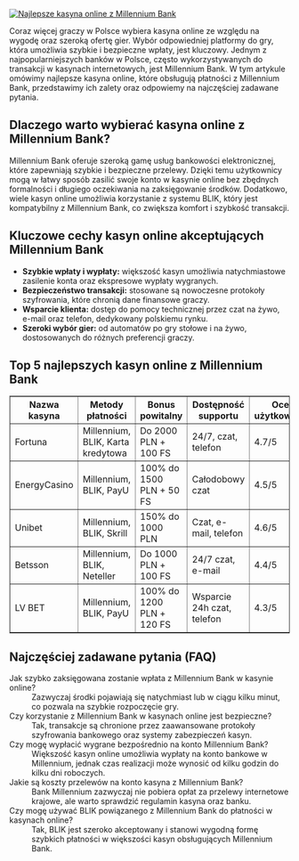 [![Najlepsze kasyna online z Millennium Bank](https://123-caf.pages.dev/gitsignup.png)](https://vrmoo.ru/Bt82HjjY)

<p>Coraz więcej graczy w Polsce wybiera kasyna online ze względu na wygodę oraz szeroką ofertę gier. Wybór odpowiedniej platformy do gry, która umożliwia szybkie i bezpieczne wpłaty, jest kluczowy. Jednym z najpopularniejszych banków w Polsce, często wykorzystywanych do transakcji w kasynach internetowych, jest Millennium Bank. W tym artykule omówimy najlepsze kasyna online, które obsługują płatności z Millennium Bank, przedstawimy ich zalety oraz odpowiemy na najczęściej zadawane pytania.</p>  <h2>Dlaczego warto wybierać kasyna online z Millennium Bank?</h2> <p>Millennium Bank oferuje szeroką gamę usług bankowości elektronicznej, które zapewniają szybkie i bezpieczne przelewy. Dzięki temu użytkownicy mogą w łatwy sposób zasilić swoje konto w kasynie online bez zbędnych formalności i długiego oczekiwania na zaksięgowanie środków. Dodatkowo, wiele kasyn online umożliwia korzystanie z systemu BLIK, który jest kompatybilny z Millennium Bank, co zwiększa komfort i szybkość transakcji.</p>  <h2>Kluczowe cechy kasyn online akceptujących Millennium Bank</h2> <ul>   <li><strong>Szybkie wpłaty i wypłaty:</strong> większość kasyn umożliwia natychmiastowe zasilenie konta oraz ekspresowe wypłaty wygranych.</li>   <li><strong>Bezpieczeństwo transakcji:</strong> stosowane są nowoczesne protokoły szyfrowania, które chronią dane finansowe graczy.</li>   <li><strong>Wsparcie klienta:</strong> dostęp do pomocy technicznej przez czat na żywo, e-mail oraz telefon, dedykowany polskiemu rynku.</li>   <li><strong>Szeroki wybór gier:</strong> od automatów po gry stołowe i na żywo, dostosowanych do różnych preferencji graczy.</li> </ul>  <h2>Top 5 najlepszych kasyn online z Millennium Bank</h2> <table border="1" cellpadding="8" cellspacing="0" style="border-collapse: collapse; width: 100%;">   <thead>     <tr>       <th>Nazwa kasyna</th>       <th>Metody płatności</th>       <th>Bonus powitalny</th>       <th>Dostępność supportu</th>       <th>Ocena użytkowników</th>     </tr>   </thead>   <tbody>     <tr>       <td>Fortuna</td>       <td>Millennium, BLIK, Karta kredytowa</td>       <td>Do 2000 PLN + 100 FS</td>       <td>24/7, czat, telefon</td>       <td>4.7/5</td>     </tr>     <tr>       <td>EnergyCasino</td>       <td>Millennium, BLIK, PayU</td>       <td>100% do 1500 PLN + 50 FS</td>       <td>Całodobowy czat</td>       <td>4.5/5</td>     </tr>     <tr>       <td>Unibet</td>       <td>Millennium, BLIK, Skrill</td>       <td>150% do 1000 PLN</td>       <td>Czat, e-mail, telefon</td>       <td>4.6/5</td>     </tr>     <tr>       <td>Betsson</td>       <td>Millennium, BLIK, Neteller</td>       <td>Do 1000 PLN + 100 FS</td>       <td>24/7 czat, e-mail</td>       <td>4.4/5</td>     </tr>     <tr>       <td>LV BET</td>       <td>Millennium, BLIK, PayU</td>       <td>100% do 1200 PLN + 120 FS</td>       <td>Wsparcie 24h czat, telefon</td>       <td>4.3/5</td>     </tr>   </tbody> </table>  <h2>Najczęściej zadawane pytania (FAQ)</h2> <dl>   <dt>Jak szybko zaksięgowana zostanie wpłata z Millennium Bank w kasynie online?</dt>   <dd>Zazwyczaj środki pojawiają się natychmiast lub w ciągu kilku minut, co pozwala na szybkie rozpoczęcie gry.</dd>    <dt>Czy korzystanie z Millennium Bank w kasynach online jest bezpieczne?</dt>   <dd>Tak, transakcje są chronione przez zaawansowane protokoły szyfrowania bankowego oraz systemy zabezpieczeń kasyn.</dd>    <dt>Czy mogę wypłacić wygrane bezpośrednio na konto Millennium Bank?</dt>   <dd>Większość kasyn online umożliwia wypłaty na konto bankowe w Millennium, jednak czas realizacji może wynosić od kilku godzin do kilku dni roboczych.</dd>    <dt>Jakie są koszty przelewów na konto kasyna z Millennium Bank?</dt>   <dd>Bank Millennium zazwyczaj nie pobiera opłat za przelewy internetowe krajowe, ale warto sprawdzić regulamin kasyna oraz banku.</dd>    <dt>Czy mogę używać BLIK powiązanego z Millennium Bank do płatności w kasynach online?</dt>   <dd>Tak, BLIK jest szeroko akceptowany i stanowi wygodną formę szybkich płatności w większości kasyn obsługujących Millennium Bank.</dd> </dl>